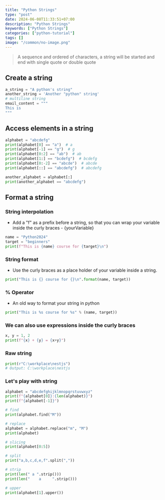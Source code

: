 ```yaml
---
title: "Python Strings"
type: "post"
date: 2024-06-08T11:33:51+07:00
description: "Python Strings"
keywords: ["Python Strings"]
categories: ["python-tutorial"]
tags: []
image: "/common/no-image.png"
---
```


> A sequence and ordered of characters, a string will be started and end with single quote or double quote

## Create a string

```python
a_string = "A python's string"
another_string = 'Another "python" string'
# multiline string
email_content = """
This is
"""
```

## Access elements in a string

```python
alphabet = "abcdefg"
print(alphabet[0] == "a")  # a
print(alphabet[-1] == "g")  # g
print(alphabet[0:2] == "ab")  # ab
print(alphabet[1:] == "bcdefg")  # bcdefg
print(alphabet[0:-2] == "abcde")  # abcde
print(alphabet[::] == "abcdefg")  # abcdefg

another_alphabet = alphabet[:]
print(another_alphabet == "abcdefg")
```

## Format a string

### String interpolation

- Add a "f" as a prefix before a string, so that you can wrap your variable inside the curly braces - {yourVariable}

```python
name = "Python2024"
target = "beginners"
print(f"This is {name} course for {target}\n")
```

### String format

- Use the curly braces as a place holder of your variable inside a string.

```python
print("This is {} course for {}\n".format(name, target))
```

### % Operator

- An old way to format your string in python

```python
print("This is %s course for %s" % (name, target))
```

### We can also use expressions inside the curly braces

```python
x, y = 1, 2
print(f"{x} + {y} = {x+y}")
```

### Raw string

```python
print(r"C:\workplace\nestjs")
# Output: C:\workplace\nestjs
```

### Let's play with string

```python
alphabet = "abcdefghijklmnopqrstuvwxyz"
print(f"{alphabet[0]}:{len(alphabet)}")
print(f"{alphabet[-1]}")

# find
print(alphabet.find("M"))

# replace
alphabet = alphabet.replace("m", "M")
print(alphabet)

# slicing
print(alphabet[0:5])

# split
print("a,b,c,d,e,f".split(","))

# strip
print(len(" a ".strip()))
print(len("    a     ".strip()))

# upper
print(alphabet[1].upper())
```
